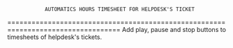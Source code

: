                 AUTOMATICS HOURS TIMESHEET FOR HELPDESK'S TICKET

==================================================================================
Add play, pause and stop buttons to timesheets of helpdesk's tickets.
